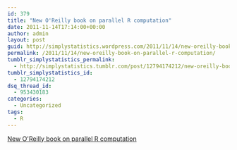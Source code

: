 ```yaml
---
id: 379
title: "New O'Reilly book on parallel R computation"
date: 2011-11-14T17:14:00+00:00
author: admin
layout: post
guid: http://simplystatistics.wordpress.com/2011/11/14/new-oreilly-book-on-parallel-r-computation
permalink: /2011/11/14/new-oreilly-book-on-parallel-r-computation/
tumblr_simplystatistics_permalink:
  - http://simplystatistics.tumblr.com/post/12794174212/new-oreilly-book-on-parallel-r-computation
tumblr_simplystatistics_id:
  - 12794174212
dsq_thread_id:
  - 953430183
categories:
  - Uncategorized
tags:
  - R
---
```

[New O'Reilly book on parallel R computation](http://shop.oreilly.com/product/0636920021421.do)